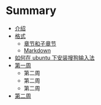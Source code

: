 # Summary

* [介绍](README.md)
* [格式](format/README.md)
   * [章节和子章节](format/chapters.md)
   * [Markdown](format/markdown.md)
* [如何在 ubuntu 下安装搜狗输入法](posts/work03.md)
* [第一周](di_yi_zhou.md)
   * 第二周
   * 第二周
   * 第二周
* [第二周](di_er_zhou.md)


